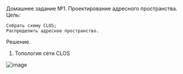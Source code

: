 Домашнее задание №1.
Проектирование адресного пространства.
Цель:

    Собрать схему CLOS;
    Распределить адресное пространство.

Решение.
1. Топология сети CLOS


![image][def]


[def]: https://github.com/Vadpos67/otus/lab1/clos.PNG